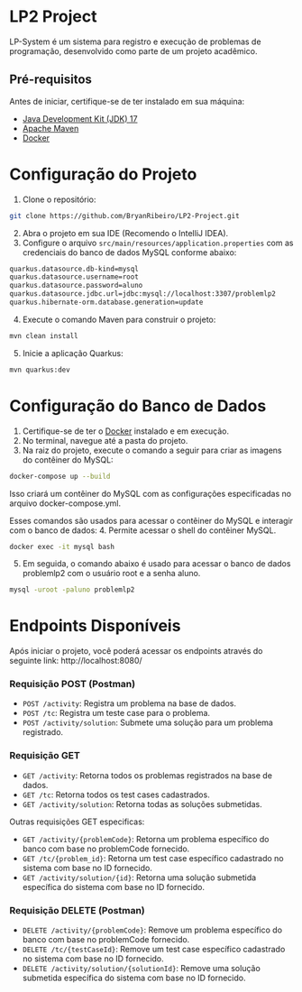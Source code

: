 # LP2 Project
LP-System é um sistema para registro e execução de problemas de programação, desenvolvido como parte de um projeto acadêmico.

## Pré-requisitos
Antes de iniciar, certifique-se de ter instalado em sua máquina:
- [Java Development Kit (JDK) 17](https://www.oracle.com/java/technologies/javase/jdk17-archive-downloads.html)
- [Apache Maven](https://maven.apache.org/download.cgi)
- [Docker](https://docs.docker.com/desktop/install/windows-install/)

# Configuração do Projeto

1. Clone o repositório:
```bash
git clone https://github.com/BryanRibeiro/LP2-Project.git
```

2. Abra o projeto em sua IDE (Recomendo o IntelliJ IDEA).
3. Configure o arquivo `src/main/resources/application.properties` com as credenciais do banco de dados MySQL conforme abaixo:
```bash
quarkus.datasource.db-kind=mysql
quarkus.datasource.username=root
quarkus.datasource.password=aluno
quarkus.datasource.jdbc.url=jdbc:mysql://localhost:3307/problemlp2
quarkus.hibernate-orm.database.generation=update
```
   
4. Execute o comando Maven para construir o projeto:
```bash
mvn clean install
```

5. Inicie a aplicação Quarkus:
```bash
mvn quarkus:dev
```

# Configuração do Banco de Dados

1. Certifique-se de ter o [Docker](https://docs.docker.com/desktop/install/windows-install/) instalado e em execução.
2. No terminal, navegue até a pasta do projeto.
3. Na raiz do projeto, execute o comando a seguir para criar as imagens do contêiner do MySQL:

```bash
docker-compose up --build
```
Isso criará um contêiner do MySQL com as configurações especificadas no arquivo docker-compose.yml.

Esses comandos são usados para acessar o contêiner do MySQL e interagir com o banco de dados:
4. Permite acessar o shell do contêiner MySQL.
```bash
docker exec -it mysql bash
```
5. Em seguida, o comando abaixo é usado para acessar o banco de dados problemlp2 com o usuário root e a senha aluno.
```bash
mysql -uroot -paluno problemlp2
```

# Endpoints Disponíveis

Após iniciar o projeto, você poderá acessar os endpoints através do seguinte link: http://localhost:8080/

### Requisição POST (Postman)
- `POST /activity`: Registra um problema na base de dados.
- `POST /tc`: Registra um teste case para o problema.
- `POST /activity/solution`: Submete uma solução para um problema registrado.

### Requisição GET
- `GET /activity`: Retorna todos os problemas registrados na base de dados.
- `GET /tc`: Retorna todos os test cases cadastrados.
- `GET /activity/solution`: Retorna todas as soluções submetidas.

Outras requisições GET especificas: 
- `GET /activity/{problemCode}`: Retorna um problema específico do banco com base no problemCode fornecido.
- `GET /tc/{problem_id}`: Retorna um test case específico cadastrado no sistema com base no ID fornecido.
- `GET /activity/solution/{id}`: Retorna uma solução submetida específica do sistema com base no ID fornecido.

### Requisição DELETE (Postman)
- `DELETE /activity/{problemCode}`: Remove um problema específico do banco com base no problemCode fornecido.
- `DELETE /tc/{testCaseId}`: Remove um test case específico cadastrado no sistema com base no ID fornecido.
- `DELETE /activity/solution/{solutionId}`: Remove uma solução submetida específica do sistema com base no ID fornecido.





